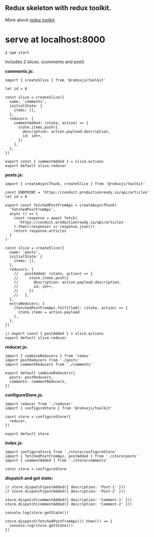 ## Redux skeleton with redux toolkit.

More about [redux toolkit](https://redux-toolkit.js.org/).

# serve at localhost:8000

    $ npm start

Includes 2 slices. (comments and post)

**comments.js:**

    import { createSlice } from '@reduxjs/toolkit'

    let id = 0

    const slice = createSlice({
      name: 'comments',
      initialState: {
        items: [],
      },
      reducers: {
        commentAdded: (state, action) => {
          state.items.push({
            description: action.payload.description,
            id: id++,
          })
        },
      },
    })

    export const { commentAdded } = slice.actions
    export default slice.reducer

**posts.js:**

    import { createAsyncThunk, createSlice } from '@reduxjs/toolkit'

    const ENDPOINT = 'https://conduit.productionready.io/api/articles'
    let id = 0

    export const fetchedPostFromApi = createAsyncThunk(
      'fetchedPostFromApi',
      async () => {
        const response = await fetch(
          'https://conduit.productionready.io/api/articles'
        ).then((response) => response.json())
        return response.articles
      }
    )

    const slice = createSlice({
      name: 'posts',
      initialState: {
        items: [],
      },
      reducers: {
        //   postAdded: (state, action) => {
        //     state.items.push({
        //       description: action.payload.description,
        //       id: id++,
        //     })
        //   },
      },
      extraReducers: {
        [fetchedPostFromApi.fulfilled]: (state, action) => {
          state.items = action.payload
        },
      },
    })

    // export const { postAdded } = slice.actions
    export default slice.reducer

**reducer.js:**

    import { combineReducers } from 'redux'
    import postReducers from './posts'
    import commentReducers from './comments'

    export default combineReducers({
      posts: postReducers,
      comments: commentReducers,
    })

**configureStore.js:**

    import reducer from './reducer'
    import { configureStore } from '@reduxjs/toolkit'

    const store = configureStore({
      reducer,
    })

    export default store

**index.js:**

    import configureStore from './store/configureStore'
    import { fetchedPostFromApi, postAdded } from './store/posts'
    import { commentAdded } from './store/comments'

    const store = configureStore

**dispatch and get state:**

    // store.dispatch(postAdded({ description: 'Post-1' }))
    // store.dispatch(postAdded({ description: 'Post-2' }))

    store.dispatch(commentAdded({ description: 'Comment-1' }))
    store.dispatch(commentAdded({ description: 'Comment-2' }))

    console.log(store.getState())

    store.dispatch(fetchedPostFromApi()).then(() => {
      console.log(store.getState())
    })
